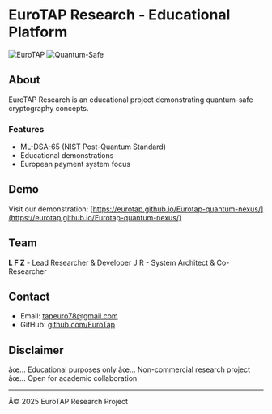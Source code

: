 ﻿# EuroTAP Research - Educational Platform

![EuroTAP](https://img.shields.io/badge/EuroTAP-Research-blue?style=for-the-badge)
![Quantum-Safe](https://img.shields.io/badge/Quantum--Safe-ML--DSA--65-green?style=for-the-badge)

## About

EuroTAP Research is an educational project demonstrating quantum-safe cryptography concepts.

### Features
- ML-DSA-65 (NIST Post-Quantum Standard)
- Educational demonstrations
- European payment system focus

## Demo

Visit our demonstration: [https://eurotap.github.io/Eurotap-quantum-nexus/](https://eurotap.github.io/Eurotap-quantum-nexus/)

## Team

**L F Z** - Lead Researcher & Developer
J R  - System Architect & Co-Researcher

## Contact

- Email: tapeuro78@gmail.com
- GitHub: [github.com/EuroTap](https://github.com/EuroTap)

## Disclaimer

âœ… Educational purposes only
âœ… Non-commercial research project
âœ… Open for academic collaboration

---
Â© 2025 EuroTAP Research Project
